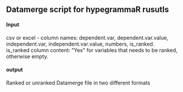 ## Datamerge script for hypegrammaR rusutls

#### Input  
csv or excel - column names: dependent.var,	dependent.var.value,	independent.var, independent.var.value,	numbers,	is_ranked.  
is_ranked column content: "Yes" for variables that needs to be ranked, otherwise empty.

#### output  
Ranked or unranked Datamerge file in two different formats
